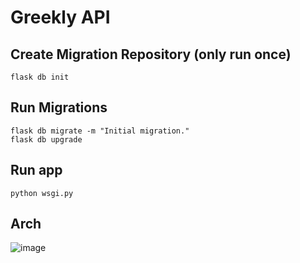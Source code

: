 # Greekly API

## Create Migration Repository (only run once)
```
flask db init
```

## Run Migrations
```
flask db migrate -m "Initial migration."
flask db upgrade
```

## Run app
```
python wsgi.py
```


## Arch
![image](https://user-images.githubusercontent.com/54863119/142964366-adf7e54c-8794-47e5-b66f-6c0bbaaff074.png)
